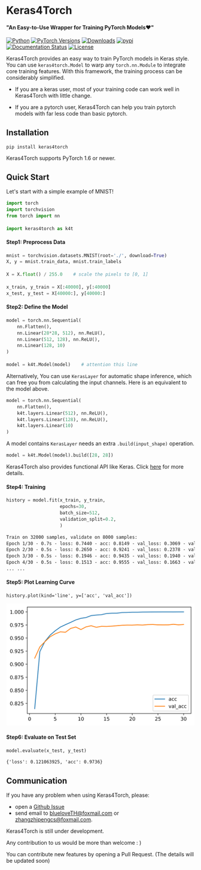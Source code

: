 # Keras4Torch

#### "An Easy-to-Use Wrapper for Training PyTorch Models❤"

[![Python](https://img.shields.io/badge/python-3.6%20%7C%203.7%20%7C%203.8-blue)](https://www.python.org)
[![PyTorch Versions](https://img.shields.io/badge/PyTorch-1.6+-blue.svg)](https://pypi.org/project/keras4torch)
[![Downloads](https://pepy.tech/badge/keras4torch)](https://pepy.tech/project/keras4torch)
[![pypi](https://img.shields.io/pypi/v/keras4torch.svg)](https://pypi.python.org/pypi/keras4torch)
[![Documentation Status](https://readthedocs.org/projects/keras4torch/badge/?version=latest)](https://keras4torch.readthedocs.io/en/latest/?badge=latest)
[![License](https://img.shields.io/github/license/blueloveTH/keras4torch.svg)](https://github.com/blueloveTH/keras4torch/blob/master/LICENSE)

Keras4Torch provides an easy way to train PyTorch models in Keras style. You can use `keras4torch.Model` to warp any `torch.nn.Module` to integrate core training features. With this framework, the training process can be considerably simplified.

+ If you are a keras user, most of your training code can work well in Keras4Torch with little change.

+ If you are a pytorch user, Keras4Torch can help you train pytorch models with far less code than basic pytorch.

## Installation

```
pip install keras4torch
```

Keras4Torch supports PyTorch 1.6 or newer.



## Quick Start

Let's start with a simple example of MNIST!

```python
import torch
import torchvision
from torch import nn

import keras4torch as k4t
```

#### Step1: Preprocess Data

```python
mnist = torchvision.datasets.MNIST(root='./', download=True)
X, y = mnist.train_data, mnist.train_labels

X = X.float() / 255.0    # scale the pixels to [0, 1]

x_train, y_train = X[:40000], y[:40000]
x_test, y_test = X[40000:], y[40000:]
```

#### Step2: Define the Model

```python
model = torch.nn.Sequential(
    nn.Flatten(),
    nn.Linear(28*28, 512), nn.ReLU(),
    nn.Linear(512, 128), nn.ReLU(),
    nn.Linear(128, 10)
)

model = k4t.Model(model)    # attention this line
```

Alternatively, You can use `KerasLayer` for automatic shape inference, which can free you from calculating the input channels. Here is an equivalent to the model above.

```python
model = torch.nn.Sequential(
    nn.Flatten(),
    k4t.layers.Linear(512), nn.ReLU(),
    k4t.layers.Linear(128), nn.ReLU(),
    k4t.layers.Linear(10)
)
```

A model contains `KerasLayer` needs an extra `.build(input_shape)` operation.

```python
model = k4t.Model(model).build([28, 28])
```

Keras4Torch also provides functional API like Keras. Click [here](https://keras4torch.readthedocs.io/en/latest/api_references/models_api/#2-use-functional-api-beta) for more details.

#### Step4: Training

```python
history = model.fit(x_train, y_train,
                	epochs=30,
                	batch_size=512,
                	validation_split=0.2,
                	)
```

```txt
Train on 32000 samples, validate on 8000 samples:
Epoch 1/30 - 0.7s - loss: 0.7440 - acc: 0.8149 - val_loss: 0.3069 - val_acc: 0.9114 - lr: 1e-03
Epoch 2/30 - 0.5s - loss: 0.2650 - acc: 0.9241 - val_loss: 0.2378 - val_acc: 0.9331 - lr: 1e-03
Epoch 3/30 - 0.5s - loss: 0.1946 - acc: 0.9435 - val_loss: 0.1940 - val_acc: 0.9431 - lr: 1e-03
Epoch 4/30 - 0.5s - loss: 0.1513 - acc: 0.9555 - val_loss: 0.1663 - val_acc: 0.9524 - lr: 1e-03
... ...
```

#### Step5: Plot Learning Curve

```
history.plot(kind='line', y=['acc', 'val_acc'])
```

<img src="imgs/learning_curve.svg"  />

#### Step6: Evaluate on Test Set

```python
model.evaluate(x_test, y_test)
```

```txt
{'loss': 0.121063925, 'acc': 0.9736}
```



## Communication

If you have any problem when using Keras4Torch, please:

+ open a [Github Issue](https://github.com/blueloveTH/keras4torch/issues) 
+ send email to blueloveTH@foxmail.com or zhangzhipengcs@foxmail.com.

Keras4Torch is still under development.

Any contribution to us would be more than welcome : )

You can contribute new features by opening a Pull Request. (The details will be updated soon)

